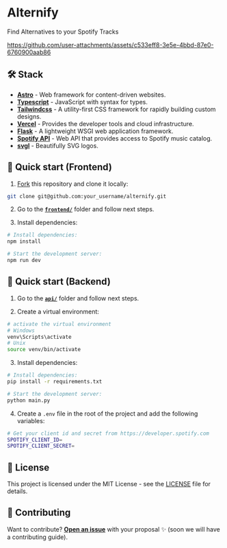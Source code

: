 # Alternify

Find Alternatives to your Spotify Tracks


https://github.com/user-attachments/assets/c533eff8-3e5e-4bbd-87e0-6760900aab86

## 🛠️ Stack

- [**Astro**](https://astro.build/) - Web framework for content-driven websites.
- [**Typescript**](https://www.typescriptlang.org/) - JavaScript with syntax for types.
- [**Tailwindcss**](https://tailwindcss.com/) - A utility-first CSS framework for rapidly building custom designs.
- [**Vercel**](https://vercel.com/) - Provides the developer tools and cloud infrastructure.
- [**Flask**](https://flask.palletsprojects.com/) - A lightweight WSGI web application framework.
- [**Spotify API**](https://developer.spotify.com/documentation/web-api/) - Web API that provides access to Spotify music catalog.
- [**svgl**](https://svgl.app/) - Beautifully SVG logos.

## 🚀 Quick start (Frontend)

1. [Fork](https://github.com/felipetodev/alternify/fork) this repository and clone it locally:

```bash
git clone git@github.com:your_username/alternify.git
```

2. Go to the [**`frontend/`**](https://github.com/felipetodev/alternify/blob/main/frontend) folder and follow next steps.

3. Install dependencies:

```bash
# Install dependencies:
npm install

# Start the development server:
npm run dev
```

## 🚀 Quick start (Backend)

1. Go to the [**`api/`**](https://github.com/felipetodev/alternify/blob/main/api) folder and follow next steps.

2. Create a virtual environment:

```bash
# activate the virtual environment
# Windows
venv\Scripts\activate
# Unix
source venv/bin/activate
```

3. Install dependencies:

```bash
# Install dependencies:
pip install -r requirements.txt

# Start the development server:
python main.py
```

4. Create a `.env` file in the root of the project and add the following variables:

```bash
# Get your client id and secret from https://developer.spotify.com
SPOTIFY_CLIENT_ID=
SPOTIFY_CLIENT_SECRET=
```

## 🔑 License

This project is licensed under the MIT License - see the [LICENSE](https://github.com/felipetodev/alternify/blob/main/LICENSE) file for details.

## 🤝 Contributing

Want to contribute? [**Open an issue**](https://github.com/felipetodev/alternify/issues/new) with your proposal ✨ (soon we will have a contributing guide).
